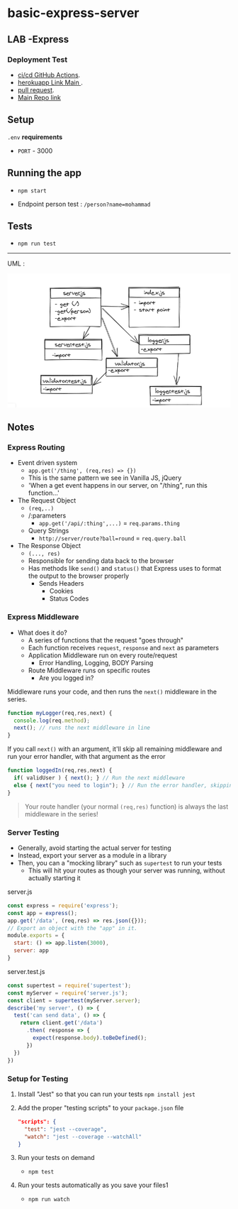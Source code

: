 # basic-express-server

## LAB -Express

### Deployment Test

- [ci/cd GitHub Actions](https://github.com/MohammadAljadayh/basic-express-server/actions).
- [herokuapp Link Main ](https://mohammed-basic-express-server.herokuapp.com/).
- [pull request](https://github.com/MohammadAljadayh/basic-express-server/pull/1).
- [Main Repo link](https://github.com/MohammadAljadayh/basic-express-server/tree/main) 

## Setup 

`.env` **requirements**

- `PORT` - 3000

## Running the app 

- `npm start`

- Endpoint person test : `/person?name=mohammad`


## Tests

- `npm run test`


---------------------------------------------------------
UML : 

![UML](UML.PNG)

## Notes

### Express Routing

- Event driven system
  - `app.get('/thing', (req,res) => {})`
  - This is the same pattern we see in Vanilla JS, jQuery
  - 'When a get event happens in our server, on "/thing", run this function...'
- The Request Object
  - `(req,..)`
  - /:parameters
    - `app.get('/api/:thing',...)` = `req.params.thing`
  - Query Strings
    - `http://server/route?ball=round` = `req.query.ball`
- The Response Object
  - `(..., res)`
  - Responsible for sending data back to the browser
  - Has methods like `send()` and `status()` that Express uses to format the output to the browser properly
    - Sends Headers
      - Cookies
      - Status Codes

### Express Middleware

- What does it do?
  - A series of functions that the request "goes through"
  - Each function receives `request`, `response` and `next` as parameters
  - Application Middleware run on every route/request
    - Error Handling, Logging, BODY Parsing
  - Route Middleware runs on specific routes
    - Are you logged in?

Middleware runs your code, and then runs the `next()` middleware in the series.

```javascript
function myLogger(req,res,next) {
  console.log(req.method);
  next(); // runs the next middleware in line
}
```

If you call `next()` with an argument, it'll skip all remaining middleware and run your error handler, with that argument as the error

```javascript
function loggedIn(req,res,next) {
  if( validUser ) { next(); } // Run the next middleware
  else { next("you need to login"); } // Run the error handler, skipping all other middleware
}
```

> Your route handler (your normal `(req,res)` function) is always the last middleware in the series!

### Server Testing

- Generally, avoid starting the actual server for testing
- Instead, export your server as a module in a library
- Then, you can a "mocking library" such as `supertest` to run your tests
  - This will hit your routes as though your server was running, without actually starting it

server.js

```javascript
const express = require('express');
const app = express();
app.get('/data', (req,res) => res.json({}));
// Export an object with the "app" in it.
module.exports = {
  start: () => app.listen(3000),
  server: app
}
```

server.test.js

```javascript
const supertest = require('supertest');
const myServer = require('server.js');
const client = supertest(myServer.server);
describe('my server', () => {
  test('can send data', () => {
    return client.get('/data')
      .then( response => {
        expect(response.body).toBeDefined();
      })
  })
})
```

### Setup for Testing

1. Install "Jest" so that you can run your tests
   `npm install jest`
1. Add the proper "testing scripts" to your `package.json` file

   ```json
   "scripts": {
     "test": "jest --coverage",
     "watch": "jest --coverage --watchAll"
   }
   ```

1. Run your tests on demand
   - `npm test`
1. Run your tests automatically as you save your files1
   - `npm run watch`
